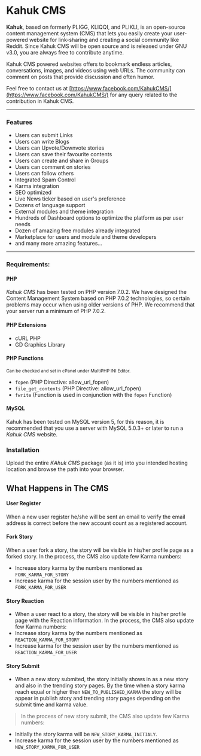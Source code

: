 # Kahuk CMS

**Kahuk**, based on formerly PLIGG, KLIQQI, and PLIKLI, is an open-source content management system (CMS) that lets you easily create your user-powered website for link-sharing and creating a social community like Reddit. Since Kahuk CMS will be open source and is released under GNU v3.0, you are always free to contribute anytime.

Kahuk CMS powered websites offers to bookmark endless articles, conversations, images, and videos using web URLs. The community can comment on posts that provide discussion and often humor.

Feel free to contact us at [https://www.facebook.com/KahukCMS/](https://www.facebook.com/KahukCMS/) for any query related to the contribution in Kahuk CMS.

***

### Features

* Users can submit Links
* Users can write Blogs
* Users can Upvote/Downvote stories
* Users can save their favourite contents
* Users can create and share in Groups
* Users can comment on stories
* Users can follow others
* Integrated Spam Control
* Karma integration
* SEO optimized
* Live News ticker based on user's preference
* Dozens of language support
* External modules and theme integration
* Hundreds of Dashboard options to optimize the platform as per user needs
* Dozen of amazing free modules already integrated
* Marketplace for users and module and theme developers
* and many more amazing features...

***
### Requirements:

#### PHP
*Kahuk CMS* has been tested on PHP version 7.0.2. We have designed the Content Management System based on PHP 7.0.2 technologies, so certain problems may occur when using older versions of PHP. We recommend that your server run a minimum of PHP 7.0.2.

#### PHP Extensions
* cURL PHP
* GD Graphics Library

#### PHP Functions
<small>Can be checked and set in cPanel under MultiPHP INI Editor.</small>

* `fopen` (PHP Directive: allow_url_fopen)
* `file_get_contents` (PHP Directive: allow_url_fopen)
* `fwrite` (Function is used in conjunction with the `fopen` Function)

#### MySQL
Kahuk has been tested on MySQL version 5, for this reason, it is recommended that you use a server with MySQL 5.0.3+ or later to run a *Kahuk CMS* website.

### Installation
Upload the entire *KAhuk CMS* package (as it is) into you intended hosting location and browse the path into your browser.

## What Happens in The CMS

#### User Register
When a new user register he/she will be sent an email to verify the email address is correct before the new account count as a registered account.


#### Fork Story
When a user fork a story, the story will be visible in his/her profile page as a forked story. In the process, the CMS also update few Karma numbers:
 
- Increase story karma by the numbers mentioned as `FORK_KARMA_FOR_STORY`
- Increase karma for the session user by the numbers mentioned as `FORK_KARMA_FOR_USER`


#### Story Reaction

- When a user react to a story, the story will be visible in his/her profile page with the Reaction information. In the process, the CMS also update few Karma numbers:
- Increase story karma by the numbers mentioned as `REACTION_KARMA_FOR_STORY`
- Increase karma for the session user by the numbers mentioned as `REACTION_KARMA_FOR_USER`


#### Story Submit
 
- When a new story submited, the story initially shows in as a new story and also in the trending story pages. By the time when a story karma reach equal or higher then `NEW_TO_PUBLISHED_KARMA` the story will be appear in publish story and trending story pages depending on the submit time and karma value.

> In the process of new story submit, the CMS also update few Karma numbers:
 
- Initially the story karma will be `NEW_STORY_KARMA_INITIALY`.
- Increase karma for the session user by the numbers mentioned as `NEW_STORY_KARMA_FOR_USER`

